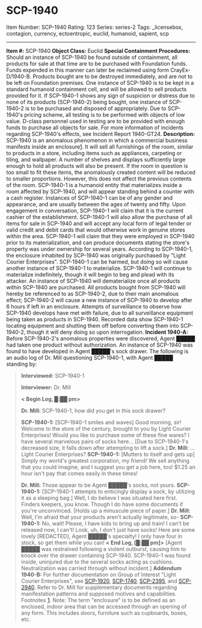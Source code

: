 # SCP-1940
Item Number: SCP-1940
Rating: 123
Series: series-2
Tags: _licensebox, contagion, currency, ectoentropic, euclid, humanoid, sapient, scp

---

  
**Item #:** SCP-1940 
**Object Class:** Euclid
**Special Containment Procedures:** Should an instance of SCP-1940 be found outside of containment, all products for sale at that time are to be purchased with Foundation funds. Funds expended in this manner can later be reclaimed using form CrayEx-D/1940-B. Products bought are to be destroyed immediately, and are not to be left on Foundation premises.
One instance of SCP-1940 is to be kept in a standard humanoid containment cell, and will be allowed to sell products provided for it. If SCP-1940-1 shows any sign of suspicion or distress due to none of its products (SCP-1940-2) being bought, one instance of SCP-1940-2 is to be purchased and disposed of appropriately. Due to SCP-1940's pricing scheme, all testing is to be performed with objects of low value. D-class personnel used in testing are to be provided with enough funds to purchase all objects for sale. For more information of incidents regarding SCP-1940's effects, see Incident Report 1940-GT24.
**Description:** SCP-1940 is an anomalous phenomenon in which a commercial business manifests inside an enclosure[1](javascript:;). It will sell all furnishings of the room, similar to products in a store, including items such as appliances, carpeting or tiling, and wallpaper. A number of shelves and displays sufficiently large enough to hold all products will also be present. If the room in question is too small to fit these items, the anomalously created content will be reduced to smaller proportions. However, this does not affect the previous contents of the room.
SCP-1940-1 is a humanoid entity that materializes inside a room affected by SCP-1940, and will appear standing behind a counter with a cash register. Instances of SCP-1940-1 can be of any gender and appearance, and are usually between the ages of twenty and fifty. Upon engagement in conversation, SCP-1940-1 will claim that it is the current cashier of the establishment. SCP-1940-1 will also allow the purchase of all items for sale in SCP-1940 and will accept any local form of legal tender or valid credit and debit cards that would otherwise work in genuine stores within the area.
SCP-1940-1 will claim that they were employed in SCP-1940 prior to its materialization, and can produce documents stating the store's property was under ownership for several years. According to SCP-1940-1, the enclosure inhabited by SCP-1940 was originally purchased by "Light Courier Enterprises". SCP-1940-1 can be harmed, but doing so will cause another instance of SCP-1940-1 to materialize. SCP-1940-1 will continue to materialize indefinitely, though it will begin to beg and plead with its attacker.
An instance of SCP-1940 will dematerialize once all products within SCP-1940 are purchased. All products bought from SCP-1940 will hereby be referenced to as SCP-1940-2, due to their main anomalous effect; SCP-1940-2 will cause a new instance of SCP-1940 to develop after 6 hours if left in an enclosure. Attempts of surveillance to observe how SCP-1940 develops have met with failure, due to all surveillance equipment being taken as products in SCP-1940. Recorded data show SCP-1940-1 locating equipment and shutting them off before converting them into SCP-1940-2, though it will deny doing so upon interrogation.
**Incident 1940-A:** Before SCP-1940-2's anomalous properties were discovered, Agent █████ had taken one product without authorization. An instance of SCP-1940 was found to have developed in Agent █████'s sock drawer. The following is an audio log of Dr. Mill questioning SCP-1940-1, with Agent █████ standing by:
> **Interviewed:** SCP-1940-1  
>    
>  **Interviewer:** Dr. Mill  
>    
>  **< Begin Log, █:██ pm>**  
>    
>  **Dr. Mill:** SCP-1940-1, how did you get in this sock drawer?  
>    
>  **SCP-1940-1:** [SCP-1940-1 smiles and waves] Good morning, sir! Welcome to the store of the century, brought to you by Light Courier Enterprises! Would you like to purchase some of these fine wares? I have several marvelous pairs of socks here… [Due to SCP-1940-1's decreased size, it falls down after attempting to lift a sock.]
> **Dr. Mill:** …Light Courier Enterprises?
> **SCP-1940-1:** [Mutters to itself and gets up] Simply my world's greatest corporation, my friend! We sell anything that you could imagine, and I suggest you get a job here, too! $1.25 an hour isn't pay that comes easily in these times!  
>    
>  **Dr. Mill:** Those appear to be Agent █████'s socks, not yours.
> **SCP-1940-1:** [SCP-1940-1 attempts to enticingly display a sock, by utilizing it as a sleeping bag.] Well, I do believe I was situated here first. Finders keepers, you know. Though I do have some documents if you're unconvinced. [Holds up a minuscule piece of paper.]
> **Dr. Mill:** Well, I'm afraid that your products aren't actually legitimate, so-
> **SCP-1940-1:** No, wait! Please, I have kids to bring up and train! I can't be released now, I can't! Look, uh, I don't just have socks! Here are some lovely [REDACTED], Agent █████'s specialty! I only have four in stock, so get them while you can!
> **< End Log, [█:██ pm]>**
> [Agent █████ was restrained following a violent outburst, causing him to knock over the drawer containing SCP-1940. SCP-1940-1 was found inside, uninjured due to the several socks acting as cushions. Neutralization was carried through without incident.]
**Addendum 1940-B:** For further documentation on Group of Interest "Light Courier Enterprises", see [SCP-1920](/scp-1920), [SCP-1740](/scp-1740), [SCP-2395](/scp-2395), and [SCP-2940](/scp-2940). Refer to Dr. Mill for supplementary documents regarding manifestation patterns and supposed motives and capabilities.
Footnotes
[1](javascript:;). Note: The term "enclosure" is to be defined as an enclosed, indoor area that can be accessed through an opening of any form. This includes doors, furniture such as cupboards, boxes, etc.
